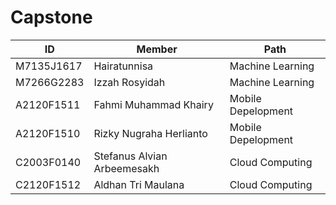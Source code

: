 # Capstone

| ID         | Member                      | Path               |
|------------|-----------------------------|--------------------|
| M7135J1617 | Hairatunnisa                | Machine Learning   |
| M7266G2283 | Izzah Rosyidah              | Machine Learning   |
| A2120F1511 | Fahmi Muhammad Khairy       | Mobile Depelopment |
| A2120F1510 | Rizky Nugraha Herlianto     | Mobile Depelopment |
| C2003F0140 | Stefanus Alvian Arbeemesakh | Cloud Computing    |
| C2120F1512 | Aldhan Tri Maulana          | Cloud Computing    |
